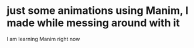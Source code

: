 # just some animations using Manim, I made while messing around with it
I am learning Manim right now
